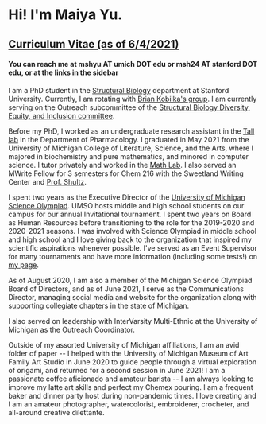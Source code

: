 # Hi! I'm Maiya Yu.

## [Curriculum Vitae (as of 6/4/2021)](/files/cv_maiya_yu.pdf)

#### You can reach me at mshyu AT umich DOT edu or msh24 AT stanford DOT edu, or at the links in the sidebar

I am a PhD student in the [Structural Biology](https://med.stanford.edu/structuralbio.html) department at Stanford University. Currently, I am rotating with [Brian Kobilka's group](https://med.stanford.edu/kobilkalab.html). I am currently serving on the Outreach subcommittee of the [Structural Biology Diversity, Equity, and Inclusion committee](https://med.stanford.edu/structuralbio/diversity-equity-and-inclusion.html).

Before my PhD, I worked as an undergraduate research assistant in the [Tall lab](https://sites.google.com/umich.edu/greg-tall-lab/home) in
 the Department of Pharmacology.
I graduated in May 2021 from the University of Michigan College of Literature, Science, and the Arts, where I majored in biochemistry and pure mathematics, and minored in computer science.
I tutor privately and worked in the [Math Lab](https://lsa.umich.edu/math/undergraduates/course-resources/math-lab.html).
I also served an MWrite Fellow for 3 semesters for Chem 216 with the Sweetland Writing Center and [Prof. Shultz](https://sites.lsa.umich.edu/shultz-lab/).

I spent two years as the Executive Director of the [University of Michigan Science Olympiad](https://umichscioly.org).
UMSO hosts middle and high school students on our campus for
our annual Invitational tournament.
I spent two years on Board as Human Resources before transitioning to the role for the 2019-2020 and 2020-2021 seasons.
I was involved with Science Olympiad in middle school and high school
and I love giving back to the organization that inspired my scientific aspirations whenever possible.
I've served as an Event Supervisor for many tournaments and have more information (including some tests!) on [my page](/miscellanea/science-olympiad).

As of August 2020, I am also a member of the Michigan Science Olympiad Board of
Directors, and as of June 2021, I serve as the Communications Director, managing social media and website for the organization along with supporting collegiate chapters in the state of Michigan.

I also served on leadership with InterVarsity Multi-Ethnic at the University of
 Michigan as the Outreach Coordinator.

 Outside of my assorted University of Michigan affiliations, I am an avid folder of paper -- I helped with the University of Michigan Museum of Art Family Art Studio in June 2020 to guide people through a virtual exploration of origami, and returned for a second session in June 2021!
I am a passionate coffee aficionado and amateur barista -- I am always looking to improve my latte art skills and perfect my Chemex pouring.
I am a frequent baker and dinner party host during non-pandemic
times.
I love creating and I am an amateur photographer, watercolorist, embroiderer, crocheter, and all-around creative dilettante.
